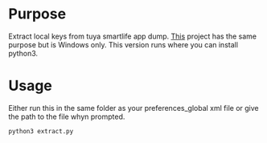 # Purpose
Extract local keys from tuya smartlife app dump.
[This](https://github.com/MarkWattTech/TuyaKeyExtractor/tree/main) project has the same purpose but is Windows only. This version runs where you can install python3.
# Usage 
Either run this in the same folder as your preferences_global xml file or give the path to the file whyn prompted.
```bash
python3 extract.py
```

